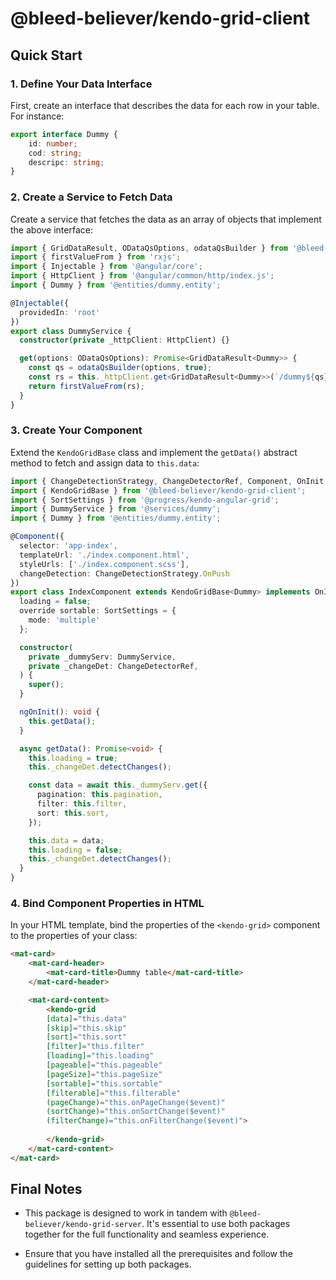 # @bleed-believer/kendo-grid-client

## Quick Start

### 1. Define Your Data Interface

First, create an interface that describes the data for each row in your table. For instance:

```ts
export interface Dummy {
    id: number;
    cod: string;
    descripc: string;
}
```

### 2. Create a Service to Fetch Data

Create a service that fetches the data as an array of objects that implement the above interface:

```ts
import { GridDataResult, ODataQsOptions, odataQsBuilder } from '@bleed-believer/kendo-grid-client';
import { firstValueFrom } from 'rxjs';
import { Injectable } from '@angular/core';
import { HttpClient } from '@angular/common/http/index.js';
import { Dummy } from '@entities/dummy.entity';

@Injectable({
  providedIn: 'root'
})
export class DummyService {
  constructor(private _httpClient: HttpClient) {}

  get(options: ODataQsOptions): Promise<GridDataResult<Dummy>> {
    const qs = odataQsBuilder(options, true);
    const rs = this._httpClient.get<GridDataResult<Dummy>>(`/dummy${qs}`);
    return firstValueFrom(rs);
  }
}
```

### 3. Create Your Component

Extend the `KendoGridBase` class and implement the `getData()` abstract method to fetch and assign data to `this.data`:

```ts
import { ChangeDetectionStrategy, ChangeDetectorRef, Component, OnInit } from '@angular/core';
import { KendoGridBase } from '@bleed-believer/kendo-grid-client';
import { SortSettings } from '@progress/kendo-angular-grid';
import { DummyService } from '@services/dummy';
import { Dummy } from '@entities/dummy.entity';

@Component({
  selector: 'app-index',
  templateUrl: './index.component.html',
  styleUrls: ['./index.component.scss'],
  changeDetection: ChangeDetectionStrategy.OnPush
})
export class IndexComponent extends KendoGridBase<Dummy> implements OnInit {
  loading = false;
  override sortable: SortSettings = {
    mode: 'multiple'
  };

  constructor(
    private _dummyServ: DummyService,
    private _changeDet: ChangeDetectorRef,
  ) {
    super();
  }

  ngOnInit(): void {
    this.getData();
  }

  async getData(): Promise<void> {
    this.loading = true;
    this._changeDet.detectChanges();

    const data = await this._dummyServ.get({
      pagination: this.pagination,
      filter: this.filter,
      sort: this.sort,
    });

    this.data = data;
    this.loading = false;
    this._changeDet.detectChanges();
  }
}
```

### 4. Bind Component Properties in HTML

In your HTML template, bind the properties of the `<kendo-grid>` component to the properties of your class:

```html
<mat-card>
    <mat-card-header>
        <mat-card-title>Dummy table</mat-card-title>
    </mat-card-header>

    <mat-card-content>
        <kendo-grid
        [data]="this.data"
        [skip]="this.skip"
        [sort]="this.sort"
        [filter]="this.filter"
        [loading]="this.loading"
        [pageable]="this.pageable"
        [pageSize]="this.pageSize"
        [sortable]="this.sortable"
        [filterable]="this.filterable"
        (pageChange)="this.onPageChange($event)"
        (sortChange)="this.onSortChange($event)"
        (filterChange)="this.onFilterChange($event)">
    
        </kendo-grid>
    </mat-card-content>
</mat-card>
```
## Final Notes

- This package is designed to work in tandem with `@bleed-believer/kendo-grid-server`. It's essential to use both packages together for the full functionality and seamless experience.

- Ensure that you have installed all the prerequisites and follow the guidelines for setting up both packages.

